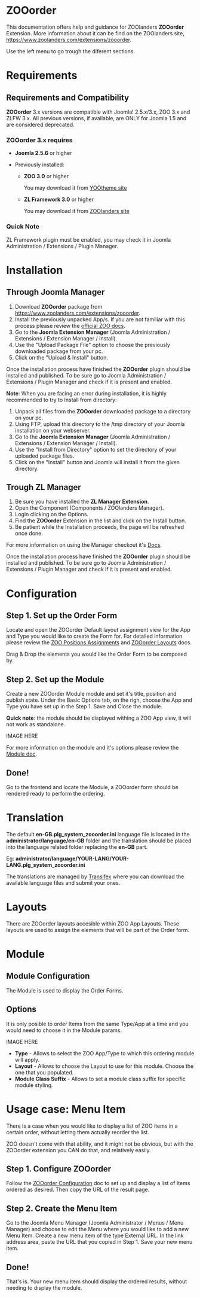 ZOOorder
========

This documentation offers help and guidance for ZOOlanders **ZOOorder** Extension. More information about it can be find on the ZOOlanders site, https://www.zoolanders.com/extensions/zooorder.

Use the left menu to go trough the diferent sections.

Requirements
============

Requirements and Compatibility
------------------------------

**ZOOorder** 3.x versions are compatible with Joomla! 2.5.x/3.x, ZOO 3.x and ZLFW 3.x. All previous versions, if available, are ONLY for Joomla 1.5 and are considered deprecated.

### ZOOorder 3.x requires

* **Joomla 2.5.6** or higher
* Previously installed:

  * **ZOO 3.0** or higher

    You may download it from [YOOtheme site](http://www.yootheme.com/zoo)

  * **ZL Framework 3.0** or higher

    You may download it from [ZOOlanders site](https://www.zoolanders.com/extensions/zl-framework)

### Quick Note

ZL Framework plugin must be enabled, you may check it in Joomla Administration / Extensions / Plugin Manager.

Installation
============

Through Joomla Manager
----------------------

1. Download **ZOOorder** package from https://www.zoolanders.com/extensions/zooorder.
2. Install the previously unpacked App/s. If you are not familiar with this process please review the [official ZOO docs](http://www.yootheme.com/zoo/documentation/getting-started/install-a-new-app).
3. Go to the **Joomla Extension Manager** (Joomla Administration / Extensions / Extension Manager / Install).
4. Use the "Upload Package File" option to choose the previously downloaded package from your pc.
5. Click on the "Upload & Install" button.

Once the installation process have finished the **ZOOorder** plugin should be installed and published. To be sure go to Joomla Administration / Extensions / Plugin Manager and check if it is present and enabled.

**Note**: When you are facing an error during installation, it is highly recommended to try to Install from directory:

1. Unpack all files from the **ZOOorder** downloaded package to a directory on your pc.
2. Using FTP, upload this directory to the /tmp directory of your Joomla installation on your webserver.
3. Go to the **Joomla Extension Manager** (Joomla Administration / Extensions / Extension Manager / Install).
4. Use the "Install from Directory" option to set the directory of your uploaded package files.
5. Click on the "Install" button and Joomla will install it from the given directory.

Trough ZL Manager
-----------------

1. Be sure you have installed the **ZL Manager Extension**.
2. Open the Component (Components / ZOOlanders Manager).
3. Login clicking on the Options.
4. Find the **ZOOorder** Extension in the list and click on the Install button.
5. Be patient while the Installation proceeds, the page will be refreshed once done.

For more information on using the Manager checkout it's [Docs]().

Once the installation process have finished the **ZOOorder** plugin should be installed and published. To be sure go to Joomla Administration / Extensions / Plugin Manager and check if it is present and enabled.

Configuration
=============

Step 1. Set up the Order Form
-----------------------------

Locate and open the ZOOorder Default layout assignment view for the App and Type you would like to create the Form for. For detailed information please review the [ZOO Positions Assignments](http://www.yootheme.com/zoo/documentation/advanced/assign-elements-to-layout-positions) and [ZOOorder Layouts](#layouts) docs.

Drag & Drop the elements you would like the Order Form to be composed by.

Step 2. Set up the Module
-------------------------

Create a new ZOOorder Module module and set it's title, position and publish state. Under the Basic Options tab, on the righ, choose the App and Type you have set up in the Step 1. Save and Close the module.

**Quick note**: the module should be displayed withing a ZOO App view, it will not work as standalone.

IMAGE HERE

For more information on the module and it's options please review the [Module doc]().

Done!
-----

Go to the frontend and locate the Module, a ZOOorder form should be rendered ready to perform the ordering.

Translation
===========

The default **en-GB.plg_system_zooorder.ini** language file is located in the **administrator/language/en-GB** folder and the translation should be placed into the language related folder replacing the **en-GB** part.

Eg: **administrator/language/YOUR-LANG/YOUR-LANG.plg_system_zooorder.ini**

The translations are managed by [Transifex](https://www.transifex.com/projects/p/zoolanders/) where you can download the available language files and submit your ones.

Layouts
=======

There are ZOOorder layouts accesible within ZOO App Layouts. These layouts are used to assign the elements that will be part of the Order form.

Module
======

Module Configuration
--------------------

The Module is used to display the Order Forms.

Options
-------

It is only posible to order Items from the same Type/App at a time and you would need to choose it in the Module params.

IMAGE HERE

* **Type** - Allows to select the ZOO App/Type to which this ordering module will apply.
* **Layout** - Allows to choose the Layout to use for this module. Choose the one that you populated.
* **Module Class Suffix** - Allows to set a module class suffix for specific module styling.

Usage case: Menu Item
=====================

There is a case when you would like to display a list of ZOO items in a certain order, without letting them actually reorder the list.

ZOO doesn't come with that ability, and it might not be obvious, but with the ZOOorder extension you CAN do that, and relatively easily.

Step 1. Configure ZOOorder
--------------------------

Follow the [ZOOorder Configuration](#configuration) doc to set up and display a list of Items ordered as desired. Then copy the URL of the result page.

Step 2. Create the Menu Item
----------------------------

Go to the Joomla Menu Manager (Joomla Administrator / Menus / Menu Manager) and choose to edit the Menu where you would like to add a new Menu Item.
Create a new menu item of the type External URL.
In the link address area, paste the URL that you copied in Step 1.
Save your new menu item.

Done!
-----

That's is. Your new menu item should display the ordered results, without needing to display the module.